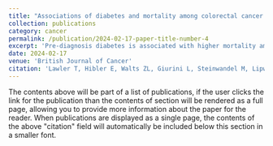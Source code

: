 ```yaml
---
title: "Associations of diabetes and mortality among colorectal cancer patients from the Southern Community Cohort Study"
collection: publications
category: cancer
permalink: /publication/2024-02-17-paper-title-number-4
excerpt: 'Pre-diagnosis diabetes is associated with higher mortality among participants with incident CRC from a predominantly non-Hispanic Black cohort with lower socioeconomic status. The higher prevalence of diabetes in this population may contribute to racial disparities in CRC mortality.'
date: 2024-02-17
venue: 'British Journal of Cancer'
citation: 'Lawler T, Hibler E, Walts ZL, Giurini L, Steinwandel M, Lipworth L, Murff HJ, Zheng W, Warren Andersen S. Associations of diabetes and mortality among colorectal cancer patients from the Southern Community Cohort Study. Br J Cancer. 2024 Oct;131(6):1050-1059. doi: 10.1038/s41416-024-02787-4.'
---
```


The contents above will be part of a list of publications, if the user clicks the link for the publication than the contents of section will be rendered as a full page, allowing you to provide more information about the paper for the reader. When publications are displayed as a single page, the contents of the above "citation" field will automatically be included below this section in a smaller font.

